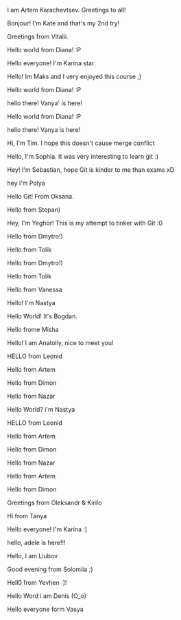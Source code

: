 I am Artem Karachevtsev. Greetings to all!


Bonjour! I'm Kate and that's my 2nd try!

Greetings from Vitalii.

Hello world from Diana! :P

Hello everyone! I'm Karina star

Hello! Im Maks and I very enjoyed this course ;)

Hello world from Diana! :P

hello there! Vanya' is here!

Hello world from Diana! :P

hello there! Vanya is here!


Hi, I'm Tim. I hope this doesn't cause merge conflict

Hello, I'm Sophia. It was very interesting to learn git :)

Hey! I'm Sebastian, hope Git is kinder to me than exams xD

hey i'm Polya

Hello Git! From Oksana.

Hello from Stepan)

Hey, I'm Yeghor! This is my attempt to tinker with Git :0

Hello from Dmytro!)

Hello from Tolik

Hello from Dmytro!)

Hello from Tolik

Hello from Vanessa

Hello! I'm Nastya

Hello World! It's Bogdan.

Hello frome Misha

Hello! I am Anatoliy, nice to meet you!

HELLO from Leonid

Hello from Artem

Hello from Dimon

Hello from Nazar

Hello World? i'm Nastya

HELLO from Leonid

Hello from Artem

Hello from Dimon

Hello from Nazar

Hello from Artem

Hello from Dimon

Greetings from Oleksandr & Kirilo

Hi from Tanya

Hello everyone! I'm Karina :)

hello, adele is here!!!

Hello, I am Liubov

Good evening from Solomiia ;)

Hell0 from Yevhen :]!

Hello Word i am Denis (O\_o)

Hello everyone form Vasya

